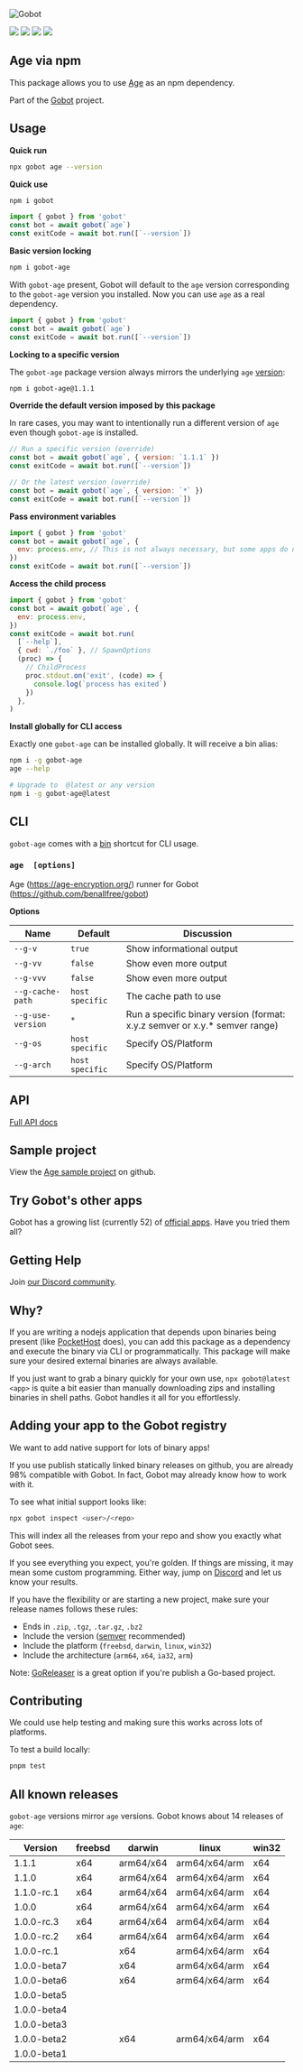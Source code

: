 ![Gobot](https://raw.githubusercontent.com/benallfree/gobot/v1.0.0-alpha.37/assets/gobot-banner-300x.png)

![](https://img.shields.io/npm/v/gobot-age) ![](https://img.shields.io/npm/dt/gobot-age) ![](https://img.shields.io/github/commit-activity/t/benallfree/gobot) ![](https://img.shields.io/github/stars/benallfree/gobot)

## Age via npm

This package allows you to use [Age](https://age-encryption.org/) as an npm dependency.

Part of the [Gobot](https://www.npmjs.com/package/gobot) project.

## Usage

**Quick run**

```bash
npx gobot age --version
```

**Quick use**

```bash
npm i gobot
```

```js
import { gobot } from 'gobot'
const bot = await gobot(`age`)
const exitCode = await bot.run([`--version`])
```

**Basic version locking**

```bash
npm i gobot-age
```

With `gobot-age` present, Gobot will default to the `age` version corresponding to the `gobot-age` version you installed. Now you can use `age` as a real dependency.

```js
import { gobot } from 'gobot'
const bot = await gobot(`age`)
const exitCode = await bot.run([`--version`])
```

**Locking to a specific version**

The `gobot-age` package version always mirrors the underlying `age` [version](#all-known-releases):

```bash
npm i gobot-age@1.1.1
```

**Override the default version imposed by this package**

In rare cases, you may want to intentionally run a different version of `age` even though `gobot-age` is installed.

```js
// Run a specific version (override)
const bot = await gobot(`age`, { version: `1.1.1` })
const exitCode = await bot.run([`--version`])

// Or the latest version (override)
const bot = await gobot(`age`, { version: `*` })
const exitCode = await bot.run([`--version`])
```

**Pass environment variables**

```js
import { gobot } from 'gobot'
const bot = await gobot(`age`, {
  env: process.env, // This is not always necessary, but some apps do need it
})
const exitCode = await bot.run([`--version`])
```

**Access the child process**

```js
import { gobot } from 'gobot'
const bot = await gobot(`age`, {
  env: process.env,
})
const exitCode = await bot.run(
  [`--help`],
  { cwd: `./foo` }, // SpawnOptions
  (proc) => {
    // ChildProcess
    proc.stdout.on('exit', (code) => {
      console.log(`process has exited`)
    })
  },
)
```

**Install globally for CLI access**

Exactly one `gobot-age` can be installed globally. It will receive a bin alias:

```bash
npm i -g gobot-age
age --help

# Upgrade to  @latest or any version
npm i -g gobot-age@latest
```

## CLI

`gobot-age` comes with a [bin](https://docs.npmjs.com/cli/v10/configuring-npm/package-json#bin) shortcut for CLI usage.

### `age  [options]`

Age (https://age-encryption.org/) runner for Gobot (https://github.com/benallfree/gobot)

**Options**

| Name              | Default         | Discussion                                                                  |
| ----------------- | --------------- | --------------------------------------------------------------------------- |
| `--g-v`           | `true`          | Show informational output                                                   |
| `--g-vv`          | `false`         | Show even more output                                                       |
| `--g-vvv`         | `false`         | Show even more output                                                       |
| `--g-cache-path`  | `host specific` | The cache path to use                                                       |
| `--g-use-version` | `*`             | Run a specific binary version (format: x.y.z semver or x.y.\* semver range) |
| `--g-os`          | `host specific` | Specify OS/Platform                                                         |
| `--g-arch`        | `host specific` | Specify OS/Platform                                                         |

## API

[Full API docs](https://github.com/benallfree/gobot/blob/v1.0.0-alpha.37/docs/readme.md)

## Sample project

View the [Age sample project](https://github.com/benallfree/gobot/tree/v1.0.0-alpha.37/src/apps/age/sample-project) on github.

## Try Gobot's other apps

Gobot has a growing list (currently 52) of [official apps](https://www.npmjs.com/package/gobot#official-gobot-apps). Have you tried them all?

## Getting Help

Join [our Discord community](https://discord.gg/977kMmFnXc).

## Why?

If you are writing a nodejs application that depends upon binaries being present (like [PocketHost](https://github.com/pockethost/pockethost) does), you can add this package as a dependency and execute the binary via CLI or programmatically. This package will make sure your desired external binaries are always available.

If you just want to grab a binary quickly for your own use, `npx gobot@latest <app>` is quite a bit easier than manually downloading zips and installing binaries in shell paths. Gobot handles it all for you effortlessly.

## Adding your app to the Gobot registry

We want to add native support for lots of binary apps!

If you use publish statically linked binary releases on github, you are already 98% compatible with Gobot. In fact, Gobot may already know how to work with it.

To see what initial support looks like:

```bash
npx gobot inspect <user>/<repo>
```

This will index all the releases from your repo and show you exactly what Gobot sees.

If you see everything you expect, you're golden. If things are missing, it may mean some custom programming. Either way, jump on [Discord](https://discord.gg/977kMmFnXc) and let us know your results.

If you have the flexibility or are starting a new project, make sure your release names follows these rules:

- Ends in `.zip`, `.tgz`, `.tar.gz`, `.bz2`
- Include the version ([semver](https://semver.org) recommended)
- Include the platform (`freebsd`, `darwin`, `linux`, `win32`)
- Include the architecture (`arm64`, `x64`, `ia32`, `arm`)

Note: [GoReleaser](https://goreleaser.com/) is a great option if you're publish a Go-based project.

## Contributing

We could use help testing and making sure this works across lots of platforms.

To test a build locally:

```bash
pnpm test
```

## All known releases

`gobot-age` versions mirror `age` versions. Gobot knows about 14 releases of `age`:

| Version     | freebsd | darwin    | linux         | win32 |
| ----------- | ------- | --------- | ------------- | ----- |
| 1.1.1       | x64     | arm64/x64 | arm64/x64/arm | x64   |
| 1.1.0       | x64     | arm64/x64 | arm64/x64/arm | x64   |
| 1.1.0-rc.1  | x64     | arm64/x64 | arm64/x64/arm | x64   |
| 1.0.0       | x64     | arm64/x64 | arm64/x64/arm | x64   |
| 1.0.0-rc.3  | x64     | arm64/x64 | arm64/x64/arm | x64   |
| 1.0.0-rc.2  | x64     | arm64/x64 | arm64/x64/arm | x64   |
| 1.0.0-rc.1  |         | x64       | arm64/x64/arm | x64   |
| 1.0.0-beta7 |         | x64       | arm64/x64/arm | x64   |
| 1.0.0-beta6 |         | x64       | arm64/x64/arm | x64   |
| 1.0.0-beta5 |         |           |               |       |
| 1.0.0-beta4 |         |           |               |       |
| 1.0.0-beta3 |         |           |               |       |
| 1.0.0-beta2 |         | x64       | arm64/x64/arm | x64   |
| 1.0.0-beta1 |         |           |               |       |
